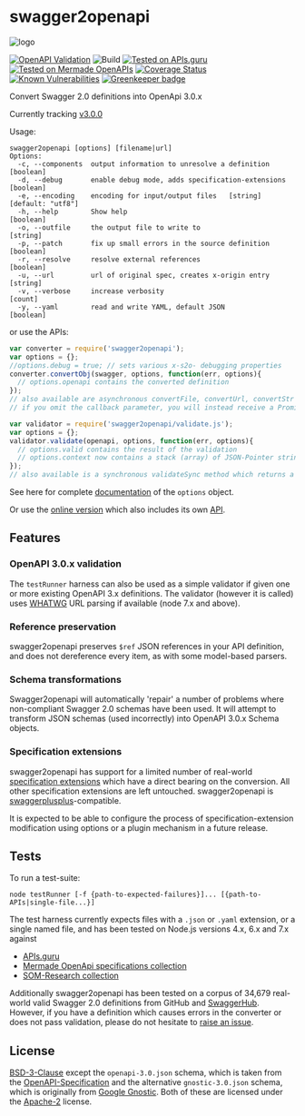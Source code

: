 # swagger2openapi

![logo](https://github.com/Mermade/swagger2openapi/blob/master/docs/logo.png?raw=true)

[![OpenAPI Validation](https://openapi-converter.herokuapp.com/api/v1/badge?url=https://openapi-converter.herokuapp.com/examples/openapi.json)](https://openapi-converter.herokuapp.com/api/v1/validate?url=https://openapi-converter.herokuapp.com/examples/openapi.json)
![Build](https://img.shields.io/travis/Mermade/swagger2openapi.svg)
[![Tested on APIs.guru](https://api.apis.guru/badges/tested_on.svg)](https://APIs.guru)
[![Tested on Mermade OpenAPIs](https://img.shields.io/badge/Additional%20Specs-34882-brightgreen.svg)](https://github.com/mermade/openapi-definitions)
[![Coverage Status](https://coveralls.io/repos/github/Mermade/swagger2openapi/badge.svg?branch=master)](https://coveralls.io/github/Mermade/swagger2openapi?branch=master)
[![Known Vulnerabilities](https://snyk.io/test/npm/swagger2openapi/badge.svg)](https://snyk.io/test/npm/swagger2openapi)
[![Greenkeeper badge](https://badges.greenkeeper.io/Mermade/swagger2openapi.svg)](https://greenkeeper.io/)

Convert Swagger 2.0 definitions into OpenApi 3.0.x

Currently tracking [v3.0.0](https://github.com/OAI/OpenAPI-Specification/blob/master/versions/3.0.md)

Usage:

```
swagger2openapi [options] [filename|url]
Options:
  -c, --components  output information to unresolve a definition       [boolean]
  -d, --debug       enable debug mode, adds specification-extensions   [boolean]
  -e, --encoding    encoding for input/output files   [string] [default: "utf8"]
  -h, --help        Show help                                          [boolean]
  -o, --outfile     the output file to write to                         [string]
  -p, --patch       fix up small errors in the source definition       [boolean]
  -r, --resolve     resolve external references                        [boolean]
  -u, --url         url of original spec, creates x-origin entry        [string]
  -v, --verbose     increase verbosity                                   [count]
  -y, --yaml        read and write YAML, default JSON                  [boolean]
```

or use the APIs:

```javascript
var converter = require('swagger2openapi');
var options = {};
//options.debug = true; // sets various x-s2o- debugging properties
converter.convertObj(swagger, options, function(err, options){
  // options.openapi contains the converted definition
});
// also available are asynchronous convertFile, convertUrl, convertStr and convertStream functions
// if you omit the callback parameter, you will instead receive a Promise
```

```javascript
var validator = require('swagger2openapi/validate.js');
var options = {};
validator.validate(openapi, options, function(err, options){
  // options.valid contains the result of the validation
  // options.context now contains a stack (array) of JSON-Pointer strings
});
// also available is a synchronous validateSync method which returns a boolean
```

See here for complete [documentation](docs/options.md) of the `options` object.

Or use the [online version](https://openapi-converter.herokuapp.com) which also includes its own [API](http://petstore.swagger.io/?url=https://openapi-converter.herokuapp.com/contract/swagger.json).

## Features

### OpenAPI 3.0.x validation

The `testRunner` harness can also be used as a simple validator if given one or more existing OpenAPI 3.x definitions. The validator (however it is called) uses [WHATWG](https://whatwg.org/) URL parsing if available (node 7.x and above).

### Reference preservation

swagger2openapi preserves `$ref` JSON references in your API definition, and does not dereference
every item, as with some model-based parsers.

### Schema transformations

Swagger2openapi will automatically 'repair' a number of problems where non-compliant Swagger 2.0 schemas have been used. It will attempt to transform JSON schemas (used incorrectly) into OpenAPI 3.0.x Schema objects.

### Specification extensions

swagger2openapi has support for a limited number of real-world [specification extensions](/docs/extensions.md) which have a direct bearing on the conversion. All other specification extensions are left untouched. swagger2openapi is [swaggerplusplus](https://github.com/mermade/swaggerplusplus)-compatible.

It is expected to be able to configure the process of specification-extension modification using options or a plugin mechanism in a future release.

## Tests

To run a test-suite:

```shell
node testRunner [-f {path-to-expected-failures}]... [{path-to-APIs|single-file...}]
```

The test harness currently expects files with a `.json` or `.yaml` extension, or a single named file, and has been tested on Node.js versions 4.x, 6.x and 7.x against

* [APIs.guru](https://github.com/APIs-guru/openapi-directory)
* [Mermade OpenApi specifications collection](https://github.com/mermade/openapi_specifications)
* [SOM-Research collection](https://github.com/SOM-Research/hapi)

Additionally swagger2openapi has been tested on a corpus of 34,679 real-world valid Swagger 2.0 definitions from GitHub and [SwaggerHub](https://swaggerhub.com/). However, if you have a definition which causes errors in the converter or does not pass validation, please do not hesitate to [raise an issue](https://github.com/Mermade/swagger2openapi/issues).


## License 

[BSD-3-Clause](LICENSE) except the `openapi-3.0.json` schema, which is taken from the [OpenAPI-Specification](https://github.com/OAI/OpenAPI-Specification/blob/master/schemas/v3.0/schema.json) and the alternative `gnostic-3.0.json` schema, which is originally from [Google Gnostic](https://github.com/googleapis/gnostic/blob/master/OpenAPIv3/openapi-3.0.json). Both of these are licensed under the [Apache-2](http://www.apache.org/licenses/LICENSE-2.0) license.
